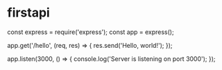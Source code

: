 # firstapi
const express = require('express');
const app = express();

app.get('/hello', (req, res) => {
  res.send('Hello, world!');
});

app.listen(3000, () => {
  console.log('Server is listening on port 3000');
});
